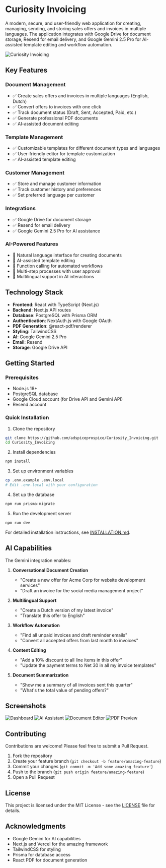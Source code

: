 # Curiosity Invoicing

A modern, secure, and user-friendly web application for creating, managing, sending, and storing sales offers and invoices in multiple languages. The application integrates with Google Drive for document storage, Resend for email delivery, and Google Gemini 2.5 Pro for AI-assisted template editing and workflow automation.

![Curiosity Invoicing](https://i.imgur.com/xBk7rZY.png) <!-- This is a placeholder - replace with actual screenshot -->

## Key Features

### Document Management
- ✅ Create sales offers and invoices in multiple languages (English, Dutch)
- ✅ Convert offers to invoices with one click
- ✅ Track document status (Draft, Sent, Accepted, Paid, etc.)
- ✅ Generate professional PDF documents
- ✅ AI-assisted document editing

### Template Management
- ✅ Customizable templates for different document types and languages
- ✅ User-friendly editor for template customization
- ✅ AI-assisted template editing

### Customer Management
- ✅ Store and manage customer information
- ✅ Track customer history and preferences
- ✅ Set preferred language per customer

### Integrations
- ✅ Google Drive for document storage
- ✅ Resend for email delivery
- ✅ Google Gemini 2.5 Pro for AI assistance

### AI-Powered Features
- 🤖 Natural language interface for creating documents
- 🤖 AI-assisted template editing
- 🤖 Function calling for automated workflows
- 🤖 Multi-step processes with user approval
- 🤖 Multilingual support in AI interactions

## Technology Stack

- **Frontend**: React with TypeScript (Next.js)
- **Backend**: Next.js API routes
- **Database**: PostgreSQL with Prisma ORM
- **Authentication**: NextAuth.js with Google OAuth
- **PDF Generation**: @react-pdf/renderer
- **Styling**: TailwindCSS
- **AI**: Google Gemini 2.5 Pro
- **Email**: Resend
- **Storage**: Google Drive API

## Getting Started

### Prerequisites
- Node.js 18+
- PostgreSQL database
- Google Cloud account (for Drive API and Gemini API)
- Resend account

### Quick Installation

1. Clone the repository
```bash
git clone https://github.com/adspiceprospice/Curiosity_Invoicing.git
cd Curiosity_Invoicing
```

2. Install dependencies
```bash
npm install
```

3. Set up environment variables
```bash
cp .env.example .env.local
# Edit .env.local with your configuration
```

4. Set up the database
```bash
npm run prisma:migrate
```

5. Run the development server
```bash
npm run dev
```

For detailed installation instructions, see [INSTALLATION.md](INSTALLATION.md).

## AI Capabilities

The Gemini integration enables:

1. **Conversational Document Creation**
   - "Create a new offer for Acme Corp for website development services"
   - "Draft an invoice for the social media management project"

2. **Multilingual Support**
   - "Create a Dutch version of my latest invoice"
   - "Translate this offer to English"

3. **Workflow Automation**
   - "Find all unpaid invoices and draft reminder emails"
   - "Convert all accepted offers from last month to invoices"

4. **Content Editing**
   - "Add a 10% discount to all line items in this offer"
   - "Update the payment terms to Net 30 in all my invoice templates"

5. **Document Summarization**
   - "Show me a summary of all invoices sent this quarter"
   - "What's the total value of pending offers?"

## Screenshots

<!-- Replace with actual screenshots -->
![Dashboard](https://i.imgur.com/jKbFQsF.png)
![AI Assistant](https://i.imgur.com/xY5fPtQ.png)
![Document Editor](https://i.imgur.com/uNf2KdL.png)
![PDF Preview](https://i.imgur.com/rWfB9X4.png)

## Contributing

Contributions are welcome! Please feel free to submit a Pull Request.

1. Fork the repository
2. Create your feature branch (`git checkout -b feature/amazing-feature`)
3. Commit your changes (`git commit -m 'Add some amazing feature'`)
4. Push to the branch (`git push origin feature/amazing-feature`)
5. Open a Pull Request

## License

This project is licensed under the MIT License - see the [LICENSE](LICENSE) file for details.

## Acknowledgments

- Google Gemini for AI capabilities
- Next.js and Vercel for the amazing framework
- TailwindCSS for styling
- Prisma for database access
- React PDF for document generation